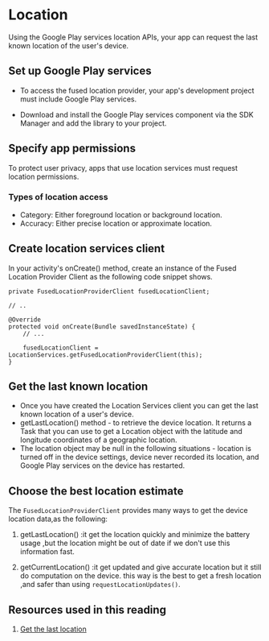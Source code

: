 
# Location

Using the Google Play services location APIs, your app can request the last known location of the user's device.


## Set up Google Play services

* To access the fused location provider, your app's development project must include Google Play services.

* Download and install the Google Play services component via the SDK Manager and add the library to your project.

## Specify app permissions

To protect user privacy, apps that use location services must request location permissions.

### Types of location access

* Category: Either foreground location or background location.
* Accuracy: Either precise location or approximate location.

## Create location services client

In your activity's onCreate() method, create an instance of the Fused Location Provider Client as the following code snippet shows.

```
private FusedLocationProviderClient fusedLocationClient;

// ..

@Override
protected void onCreate(Bundle savedInstanceState) {
    // ...

    fusedLocationClient = LocationServices.getFusedLocationProviderClient(this);
}

```


## Get the last known location
 - Once you have created the Location Services client you can get the last known location of a user's device. 
 - getLastLocation() method - to retrieve the device location. It returns a Task that you can use to get a Location object with the latitude and longitude coordinates of a geographic location.
 - The location object may be null in the following situations - location is turned off in the device settings, device never recorded its location, and Google Play services on the device has restarted.

## Choose the best location estimate

The `FusedLocationProviderClient` provides many ways to get the device location data,as the following:

1. getLastLocation() :it get the location quickly and minimize the battery usage ,but the location might be out of date if we don't use this information fast.

2. getCurrentLocation() :it get updated and give accurate location but it still do computation on the device. this way is the best to get a fresh location ,and safer than using `requestLocationUpdates()`.

## Resources used in this reading

1. [Get the last location](https://developer.android.com/training/location/retrieve-current)
